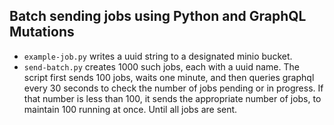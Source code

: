 ## Batch sending jobs using Python and GraphQL Mutations

- `example-job.py` writes a uuid string to a designated minio bucket.
- `send-batch.py` creates 1000 such jobs, each with a uuid name. The script first sends 100 jobs, waits one minute, and then queries graphql every 30 seconds to check the number of jobs pending or in progress. If that number is less than 100, it sends the appropriate number of jobs, to maintain 100 running at once. Until all jobs are sent.